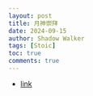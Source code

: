 ```yaml
---
layout: post
title: 月神崇拜
date: 2024-09-15
author: Shadow Walker
tags: [Stoic]
toc: true
comments: true
---
```


- [link](https://vsemart.com/artemis-art/)